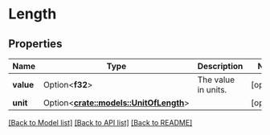# Length

## Properties

Name | Type | Description | Notes
------------ | ------------- | ------------- | -------------
**value** | Option<**f32**> | The value in units. | [optional]
**unit** | Option<[**crate::models::UnitOfLength**](UnitOfLength.md)> |  | [optional]

[[Back to Model list]](../README.md#documentation-for-models) [[Back to API list]](../README.md#documentation-for-api-endpoints) [[Back to README]](../README.md)


